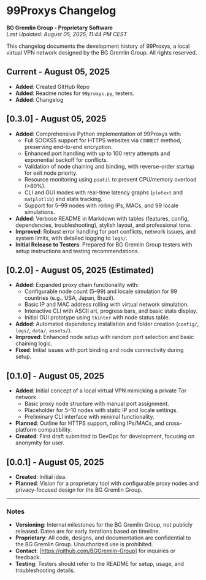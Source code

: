 # 99Proxys Changelog
**BG Gremlin Group - Proprietary Software**  
*Last Updated: August 05, 2025, 11:44 PM CEST*

This changelog documents the development history of 99Proxys, a local virtual VPN network designed by the BG Gremlin Group. All rights reserved.

## Current - August 05, 2025
- **Added**: Created GitHub Repo
- **Added**: Readme notes for `99proxys.py`, testers.
- **Added**: Changelog
  
## [0.3.0] - August 05, 2025
- **Added**: Comprehensive Python implementation of 99Proxys with:
  - Full SOCKS5 support for HTTPS websites via `CONNECT` method, preserving end-to-end encryption.
  - Enhanced port handling with up to 100 retry attempts and exponential backoff for conflicts.
  - Validation of node chaining and binding, with reverse-order startup for exit node priority.
  - Resource monitoring using `psutil` to prevent CPU/memory overload (>80%).
  - CLI and GUI modes with real-time latency graphs (`plotext` and `matplotlib`) and stats tracking.
  - Support for 5–99 nodes with rolling IPs, MACs, and 99 locale simulations.
- **Added**: Verbose README in Markdown with tables (features, config, dependencies, troubleshooting), stylish layout, and professional tone.
- **Improved**: Robust error handling for port conflicts, network issues, and system limits, with detailed logging to `logs/`.
- **Initial Release to Testers**: Prepared for BG Gremlin Group testers with setup instructions and testing recommendations.

## [0.2.0] - August 05, 2025 (Estimated)
- **Added**: Expanded proxy chain functionality with:
  - Configurable node count (5–99) and locale simulation for 99 countries (e.g., USA, Japan, Brazil).
  - Basic IP and MAC address rolling with virtual network simulation.
  - Interactive CLI with ASCII art, progress bars, and basic stats display.
  - Initial GUI prototype using `tkinter` with node status table.
- **Added**: Automated dependency installation and folder creation (`config/`, `logs/`, `data/`, `assets/`).
- **Improved**: Enhanced node setup with random port selection and basic chaining logic.
- **Fixed**: Initial issues with port binding and node connectivity during setup.

## [0.1.0] - August 05, 2025
- **Added**: Initial concept of a local virtual VPN mimicking a private Tor network.
  - Basic proxy node structure with manual port assignment.
  - Placeholder for 5–10 nodes with static IP and locale settings.
  - Preliminary CLI interface with minimal functionality.
- **Planned**: Outline for HTTPS support, rolling IPs/MACs, and cross-platform compatibility.
- **Created**: First draft submitted to DevOps for development, focusing on anonymity for user.

## [0.0.1] - August 05, 2025
- **Created**: Initial idea.
- **Planned**: Vision for a proprietary tool with configurable proxy nodes and privacy-focused design for the BG Gremlin Group.

---

### Notes
- **Versioning**: Internal milestones for the BG Gremlin Group, not publicly released. Dates are for early iterations based on timeline.
- **Proprietary**: All code, designs, and documentation are confidential to the BG Gremlin Group. Unauthorized use is prohibited.
- **Contact**: [https://github.com/BGGremlin-Group] for inquiries or feedback.
- **Testing**: Testers should refer to the README for setup, usage, and troubleshooting details.
